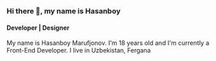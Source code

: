 <!---
- 👋 Hi, I’m @theRealHasanboy
- 👀 I’m interested in reading books
- 🌱 I’m currently learning React JS and Django
- 💞️ I’m looking to collaborate on ...
- 📫 How to reach me just search theRealHasanboy
--->

### Hi there 👋, my name is Hasanboy
#### Developer | Designer
My name is Hasanboy Marufjonov. I'm 18 years old and I'm currently a Front-End Developer. I live in Uzbekistan, Fergana







<!---
theRealHasanboy/theRealHasanboy is a ✨ special ✨ repository because its `README.md` (this file) appears on your GitHub profile.
You can click the Preview link to take a look at your changes.
--->
